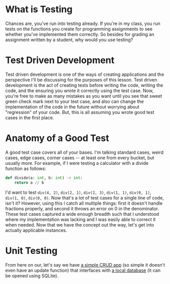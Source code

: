 # What is Testing

Chances are, you've run into testing already. If you're in my class, you run tests on the functions you create for programming assignments to see whether you've implemented them correctly. So besides for grading an assignment written by a student, why would you use testing?

# Test Driven Development

Test driven development is one of the ways of creating applications and the perspective I'll be discussing for the purposes of this lesson. Test driven development is the act of creating tests before writing the code, writing the code, and the ensuring you wrote it correctly using the test case. Now, you're free to make as many mistakes as you want until you see that sweet green check mark next to your test case, and also can change the implementation of the code in the future without worrying about "regression" of your code. But, this is all assuming you wrote good test cases in the first place.

# Anatomy of a Good Test

A good test case covers all of your bases. I'm talking standard cases, weird cases, edge cases, corner cases -- at least one from every bucket, but usually more. For example, if I were testing a calculator with a divide function as follows:

```python
def divide(a: int, b: int) -> int:
    return a // b
```

I'd want to test `div(4, 2)`, `div(2, 1)`, `div(2, 3)`, `div(1, 1)`, `div(0, 1)`, `div(1, 0)`, `div(0, 0)`. Now that's a lot of test cases for a single line of code, isn't it? However, using this I catch all multiple things: first it doesn't handle fractions properly, and second it throws an error on 0 in the denominator. These test cases captured a wide enough breadth such that I understood where my implementation was lacking and I was easily able to correct it when needed. Now that we have the concept out the way, let's get into actually applicable instances.

# Unit Testing

From here on our, let's say we have [a simple CRUD app](src/crud.py) (so simple it doesn't even have an update function) that interfaces with [a local database](src/database.db) (it can be opened using SQLite).
